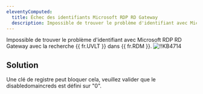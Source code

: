 ```yaml
---
eleventyComputed:
  title: Échec des identifiants Microsoft RDP RD Gateway
  description: Impossible de trouver le problème d'identifiant avec Microsoft RDP RD Gateway avec la recherche {{ fr.UVLT }} dans {{ fr.RDM }}.
---
```

Impossible de trouver le problème d'identifiant avec Microsoft RDP RD Gateway avec la recherche {{ fr.UVLT }} dans {{ fr.RDM }}.
![!!KB4714](https://cdnweb.devolutions.net/docs/docs_en_kb_KB4714.png)

## Solution
Une clé de registre peut bloquer cela, veuillez valider que le disabledomaincreds est défini sur "0".